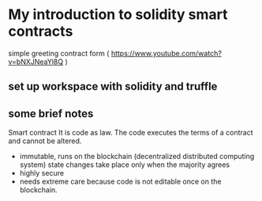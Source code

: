 # My introduction to solidity smart contracts

simple greeting contract form ( https://www.youtube.com/watch?v=bNXJNeaYl8Q )

## set up workspace with solidity and truffle


## some brief notes

Smart contract
It is code as law. The code executes the terms of a contract and cannot be altered.
- immutable, runs on the blockchain (decentralized distributed computing system) state changes take place only when the majority agrees
- highly secure
- needs extreme care because code is not editable once on the blockchain.

